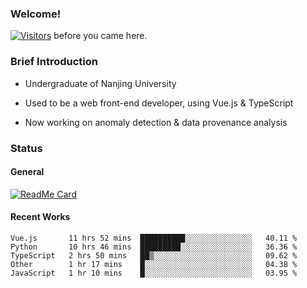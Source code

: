 ### Welcome!

[![Visitors](https://visitor-badge.laobi.icu/badge?page_id=HermitSun.HermitSun)]() before you came here.

### Brief Introduction

- Undergraduate of Nanjing University

- Used to be a web front-end developer, using Vue.js & TypeScript

- Now working on anomaly detection & data provenance analysis

### Status

#### General

[![ReadMe Card](https://github-readme-stats.hermitsun.vercel.app/api?username=HermitSun&count_private=true&show_icons=true)]()

#### Recent Works

<!--START_SECTION:waka-->
```text
Vue.js       11 hrs 52 mins  ██████████░░░░░░░░░░░░░░░   40.11 % 
Python       10 hrs 46 mins  █████████░░░░░░░░░░░░░░░░   36.36 % 
TypeScript   2 hrs 50 mins   ██▒░░░░░░░░░░░░░░░░░░░░░░   09.62 % 
Other        1 hr 17 mins    █░░░░░░░░░░░░░░░░░░░░░░░░   04.38 % 
JavaScript   1 hr 10 mins    █░░░░░░░░░░░░░░░░░░░░░░░░   03.95 % 
```
<!--END_SECTION:waka-->

